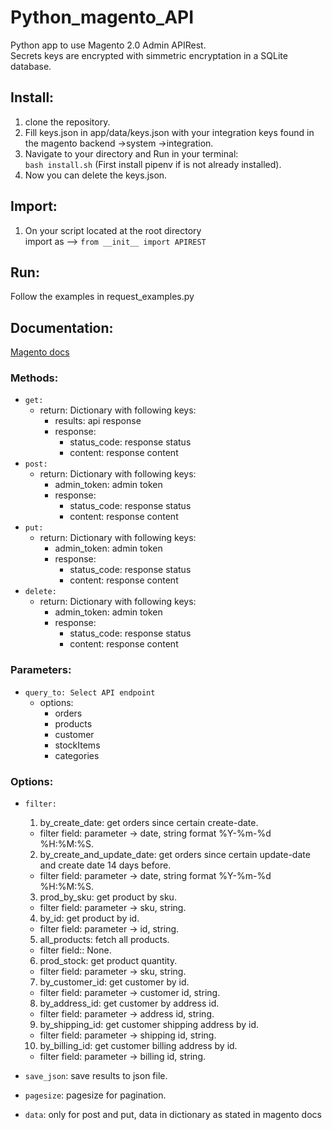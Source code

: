 # Python_magento_API
Python app to use Magento 2.0 Admin APIRest. \
Secrets keys are encrypted with simmetric encryptation in a SQLite database.

## Install:
1. clone the repository.
2. Fill keys.json in app/data/keys.json with your integration keys found in the magento backend ->system ->integration.
3. Navigate to your directory and Run in your terminal: \
     `bash install.sh` (First install pipenv if is not already installed).
5. Now you can delete the keys.json.

## Import:
1. On your script located at the root directory \
      import as --> `from __init__ import APIREST`

## Run:
Follow the examples in request_examples.py

## Documentation:
[Magento docs](https://magento.redoc.ly/2.4.2-admin/) 
### Methods:
- `get:`
    - return: Dictionary with following keys:
      - results: api response
      - response:
        - status_code: response status
        - content: response content
- `post:`
    - return: Dictionary with following keys:
      - admin_token: admin token
      - response:
        - status_code: response status
        - content: response content    
- `put:`
    - return: Dictionary with following keys:
      - admin_token: admin token
      - response:
        - status_code: response status
        - content: response content    
- `delete:`
    - return: Dictionary with following keys:
      - admin_token: admin token
      - response:
        - status_code: response status
        - content: response content    
 
### Parameters:
- `query_to: Select API endpoint`
  - options:
    - orders
    - products
    - customer
    - stockItems
    - categories

### Options:
- `filter:`
  1. by_create_date: get orders since certain create-date.
    - filter field: parameter -> date, string format %Y-%m-%d %H:%M:%S.
  2. by_create_and_update_date: get orders since certain update-date and create date 14 days before.
    - filter field: parameter -> date, string format %Y-%m-%d %H:%M:%S.
  3. prod_by_sku: get product by sku.
    - filter field: parameter -> sku, string.
  4. by_id: get product by id.
    - filter field: parameter -> id, string.
  5. all_products: fetch all products.
    - filter field:: None.
  6. prod_stock: get product quantity.
    - filter field: parameter -> sku, string.
  7. by_customer_id: get customer by id.
    - filter field: parameter -> customer id, string.
  8. by_address_id: get customer by address id.
    - filter field: parameter -> address id, string.
  9. by_shipping_id: get customer shipping address by id.
    - filter field: parameter -> shipping id, string.
  10. by_billing_id: get customer billing address by id.
    - filter field: parameter -> billing id, string.

- `save_json`: save results to json file.
- `pagesize`: pagesize for pagination.
- `data`: only for post and put, data in dictionary as stated in magento docs
